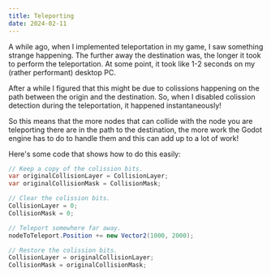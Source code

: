 ```yaml
---
title: Teleporting
date: 2024-02-11
---
```

A while ago, when I implemented teleportation in my game, I saw something strange happening. The further away the destination was, the longer it took to perform the teleportation. At some point, it took like 1-2 seconds on my (rather performant) desktop PC.

After a while I figured that this might be due to colissions happening on the path between the origin and the destination. So, when I disabled colission detection during the teleportation, it happened instantaneously!

So this means that the more nodes that can collide with the node you are teleporting there are in the path to the destination, the more work the Godot engine has to do to handle them and this can add up to a lot of work!

Here's some code that shows how to do this easily:

```csharp
// Keep a copy of the colission bits.
var originalCollisionLayer = CollisionLayer;
var originalCollisionMask = CollisionMask;

// Clear the colission bits.
CollisionLayer = 0;
CollisionMask = 0;

// Teleport somewhere far away.
nodeToTeleport.Position += new Vector2(1000, 2000);

// Restore the colission bits.
CollisionLayer = originalCollisionLayer;
CollisionMask = originalCollisionMask;
```

